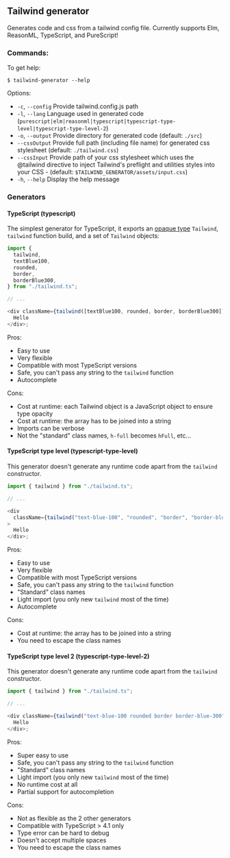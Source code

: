 ## Tailwind generator

Generates code and css from a tailwind config file. Currently supports Elm, ReasonML, TypeScript, and PureScript!

### Commands:

To get help:

`$ tailwind-generator --help`

Options:

- `-c`, `--config` Provide tailwind.config.js path
- `-l`, `--lang` Language used in generated code (`purescript|elm|reasonml|typescript|typescript-type-level|typescript-type-level-2`)
- `-o`, `--output` Provide directory for generated code (default: `./src`)
- `--cssOutput` Provide full path (including file name) for generated css stylesheet (default: `./tailwind.css`)
- `--cssInput` Provide path of your css stylesheet which uses the @tailwind directive to inject Tailwind's preflight and utilities styles into your CSS - (default: `$TAILWIND_GENERATOR/assets/input.css`)
- `-h`, `--help` Display the help message

### Generators

#### TypeScript (typescript)

The simplest generator for TypeScript, it exports an [opaque type](https://en.wikipedia.org/wiki/Opaque_data_type) `Tailwind`, `tailwind` function build, and a set of `Tailwind` objects:

```ts
import {
  tailwind,
  textBlue100,
  rounded,
  border,
  borderBlue300,
} from "./tailwind.ts";

// ...

<div className={tailwind([textBlue100, rounded, border, borderBlue300])}>
  Hello
</div>;
```

Pros:

- Easy to use
- Very flexible
- Compatible with most TypeScript versions
- Safe, you can't pass any string to the `tailwind` function
- Autocomplete

Cons:

- Cost at runtime: each Tailwind object is a JavaScript object to ensure type opacity
- Cost at runtime: the array has to be joined into a string
- Imports can be verbose
- Not the "standard" class names, `h-full` becomes `hFull`, etc...

#### TypeScript type level (typescript-type-level)

This generator doesn't generate any runtime code apart from the `tailwind` constructor.

```ts
import { tailwind } from "./tailwind.ts";

// ...

<div
  className={tailwind("text-blue-100", "rounded", "border", "border-blue-300")}
>
  Hello
</div>;
```

Pros:

- Easy to use
- Very flexible
- Compatible with most TypeScript versions
- Safe, you can't pass any string to the `tailwind` function
- "Standard" class names
- Light import (you only new `tailwind` most of the time)
- Autocomplete

Cons:

- Cost at runtime: the array has to be joined into a string
- You need to escape the class names

#### TypeScript type level 2 (typescript-type-level-2)

This generator doesn't generate any runtime code apart from the `tailwind` constructor.

```ts
import { tailwind } from "./tailwind.ts";

// ...

<div className={tailwind("text-blue-100 rounded border border-blue-300")}>
  Hello
</div>;
```

Pros:

- Super easy to use
- Safe, you can't pass any string to the `tailwind` function
- "Standard" class names
- Light import (you only new `tailwind` most of the time)
- No runtime cost at all
- Partial support for autocompletion

Cons:

- Not as flexible as the 2 other generators
- Compatible with TypeScript > 4.1 only
- Type error can be hard to debug
- Doesn't accept multiple spaces
- You need to escape the class names
